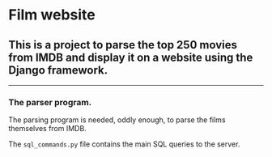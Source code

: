 # Film website

## This is a project to parse the top 250 movies from IMDB and display it on a website using the Django framework.

<hr>

### The parser program.

The parsing program is needed, oddly enough, to parse the films themselves from IMDB.

The ```sql_commands.py``` file contains the main SQL queries to the server.
